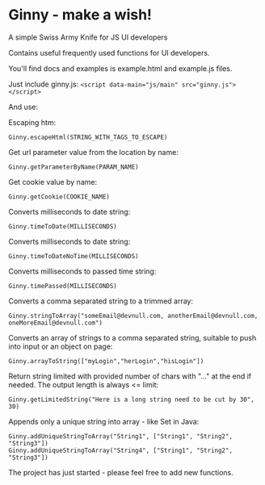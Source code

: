 Ginny - make a wish!
=====

A simple Swiss Army Knife for JS UI developers

Contains useful frequently used functions for UI developers.

You'll find docs and examples is example.html and example.js files.

Just include ginny.js:
`<script data-main="js/main" src="ginny.js"></script>`

And use:

Escaping htm:
```
Ginny.escapeHtml(STRING_WITH_TAGS_TO_ESCAPE)
```

Get url parameter value from the location by name:
```
Ginny.getParameterByName(PARAM_NAME)
```

Get cookie value by name:
```
Ginny.getCookie(COOKIE_NAME)
```

Converts milliseconds to date string:
```
Ginny.timeToDate(MILLISECONDS)
```

Converts milliseconds to date string:
```
Ginny.timeToDateNoTime(MILLISECONDS)
```

Converts milliseconds to passed time string:
```
Ginny.timePassed(MILLISECONDS)
```

Converts a comma separated string to a trimmed array:
```
Ginny.stringToArray("someEmail@devnull.com, anotherEmail@devnull.com, oneMoreEmail@devnull.com")
```

Converts an array of strings to a comma separated string, suitable to push into input or an object on page:
```
Ginny.arrayToString(["myLogin","herLogin","hisLogin"])
```

Return string limited with provided number of chars with "..." at the end if needed. The output length is always <= limit:
```
Ginny.getLimitedString("Here is a long string need to be cut by 30", 30)
```

Appends only a unique string into array - like Set in Java:
```
Ginny.addUniqueStringToArray("String1", ["String1", "String2", "String3"])
Ginny.addUniqueStringToArray("String4", ["String1", "String2", "String3"])
```

The project has just started - please feel free to add new functions.


